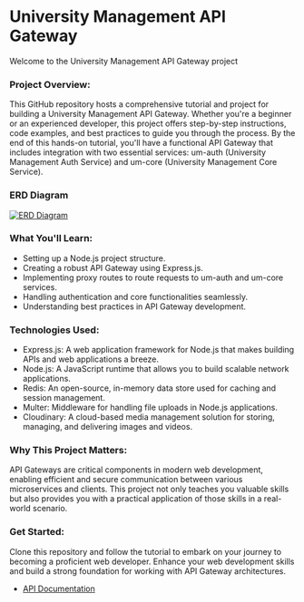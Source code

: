 # University Management API Gateway

Welcome to the University Management API Gateway project

### Project Overview:

This GitHub repository hosts a comprehensive tutorial and project for building a University Management API Gateway. Whether you're a beginner or an experienced developer, this project offers step-by-step instructions, code examples, and best practices to guide you through the process. By the end of this hands-on tutorial, you'll have a functional API Gateway that includes integration with two essential services: um-auth (University Management Auth Service) and um-core (University Management Core Service).

### ERD Diagram

[![ERD Diagram](https://i.ibb.co/LpfTH61/University-Management-ERD.jpg)](https://miro.com/app/board/uXjVNKoC4eI=/?share_link_id=347962759423)

### What You'll Learn:

- Setting up a Node.js project structure.
- Creating a robust API Gateway using Express.js.
- Implementing proxy routes to route requests to um-auth and um-core services.
- Handling authentication and core functionalities seamlessly.
- Understanding best practices in API Gateway development.

### Technologies Used:

- Express.js: A web application framework for Node.js that makes building APIs and web applications a breeze.
- Node.js: A JavaScript runtime that allows you to build scalable network applications.
- Redis: An open-source, in-memory data store used for caching and session management.
- Multer: Middleware for handling file uploads in Node.js applications.
- Cloudinary: A cloud-based media management solution for storing, managing, and delivering images and videos.

### Why This Project Matters:

API Gateways are critical components in modern web development, enabling efficient and secure communication between various microservices and clients. This project not only teaches you valuable skills but also provides you with a practical application of those skills in a real-world scenario.

### Get Started:

Clone this repository and follow the tutorial to embark on your journey to becoming a proficient web developer. Enhance your web development skills and build a strong foundation for working with API Gateway architectures.

- [API Documentation](https://documenter.getpostman.com/view/26694209/2s9YC5zCgD)
